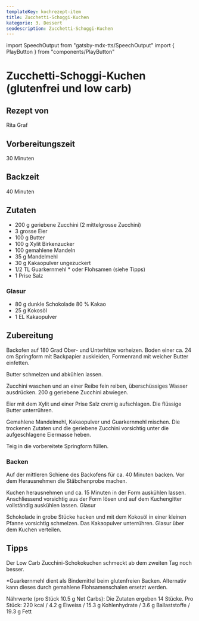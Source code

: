 ```yaml
---
templateKey: kochrezept-item
title: Zucchetti-Schoggi-Kuchen
kategorie: 3. Dessert
seodescription: Zucchetti-Schoggi-Kuchen
---
```

import SpeechOutput from "gatsby-mdx-tts/SpeechOutput"
import { PlayButton } from "components/PlayButton"

<SpeechOutput id="kochrezept-rita-graf-zucchetti-schoggi-kuchen" customPlayButton={PlayButton}>

# Zucchetti-Schoggi-Kuchen (glutenfrei und low carb)

## Rezept von
Rita Graf

## Vorbereitungszeit 
30 Minuten

## Backzeit 
40 Minuten

## Zutaten
- 200 g geriebene Zucchini (2 mittelgrosse Zucchini) 
- 3 grosse Eier 
- 100 g Butter 
- 100 g Xylit Birkenzucker 
- 100  gemahlene Mandeln 
- 35 g Mandelmehl 
- 30 g Kakaopulver ungezuckert 
- 1/2 TL Guarkernmehl * oder Flohsamen (siehe Tipps)
- 1 Prise Salz 

### Glasur
- 80 g dunkle Schokolade 80 % Kakao 
- 25 g Kokosöl 
- 1 EL Kakaopulver 

## Zubereitung
Backofen auf 180 Grad Ober- und Unterhitze vorheizen. Boden einer ca. 24 cm Springform mit Backpapier auskleiden, Formenrand mit weicher Butter einfetten.

Butter schmelzen und abkühlen lassen.

Zucchini waschen und an einer Reibe fein reiben, überschüssiges Wasser ausdrücken. 200 g geriebene Zucchini abwiegen. 

Eier mit dem Xylit und einer Prise Salz cremig aufschlagen. Die flüssige Butter unterrühren. 

Gemahlene  Mandelmehl, Kakaopulver und Guarkernmehl mischen. Die trockenen Zutaten und die geriebene Zucchini vorsichtig unter die aufgeschlagene Eiermasse heben.  

Teig in die vorbereitete Springform füllen.

### Backen
Auf der mittleren Schiene des Backofens für ca. 40 Minuten backen. Vor dem Herausnehmen die Stäbchenprobe machen.

Kuchen herausnehmen und ca. 15 Minuten in der Form auskühlen lassen. Anschliessend vorsichtig aus der Form lösen und auf dem Kuchengitter vollständig auskühlen lassen.
Glasur

Schokolade in grobe Stücke hacken und mit dem Kokosöl in einer kleinen Pfanne vorsichtig schmelzen. Das Kakaopulver unterrühren. Glasur über dem Kuchen verteilen.


## Tipps
Der Low Carb Zucchini-Schokokuchen schmeckt ab dem zweiten Tag noch besser.

*Guarkernmehl dient als Bindemittel beim glutenfreien Backen. Alternativ kann dieses durch gemahlene Flohsamenschalen ersetzt werden.

Nährwerte (pro Stück 10.5 g Net Carbs):
Die Zutaten ergeben 14 Stücke. Pro Stück: 220 kcal / 4.2 g Eiweiss / 15.3 g Kohlenhydrate / 3.6 g Ballaststoffe / 19.3 g Fett 


</SpeechOutput>